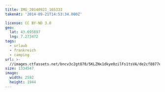 ```yaml
---
title: IMG_20140921_165333
takenAt: '2014-09-21T14:53:34.000Z'

license: CC BY-ND 3.0
geo:
  lat: 43.695897
  lng: 7.273472
tags:
  - urlaub
  - frankreich
  - camping
url: >-
  //images.ctfassets.net/bncv3c2gt878/5KLZNx1dkye0zilFs1tsVA/de2cf8877e6f75273ffc6ecf53d52ebc/img_20140921_165333_27696646914_o
size: 1334547
image:
  width: 2592
  height: 1944
---
```

